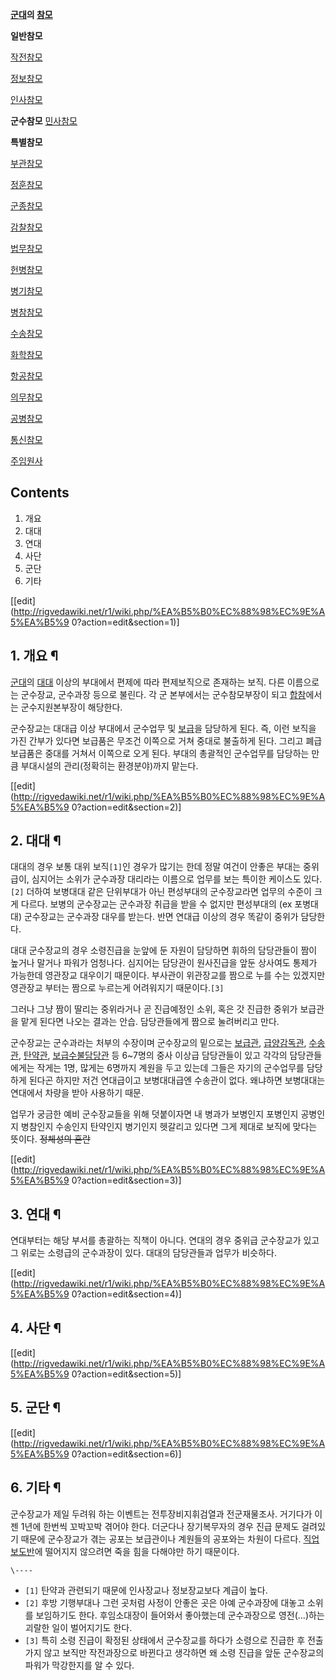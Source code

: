 **[군대](%EA%B5%B0%EB%8C%80.md)의 [참모](%EC%B0%B8%EB%AA%A8.md)**

**일반참모**

[작전참모](%EC%9E%91%EC%A0%84%EC%B0%B8%EB%AA%A8.md)

[정보참모](%EC%A0%95%EB%B3%B4%EC%B0%B8%EB%AA%A8.md)

[인사참모](%EC%9D%B8%EC%82%AC%EC%B0%B8%EB%AA%A8.md)

**군수참모**
[민사참모](%EB%AF%BC%EC%82%AC%EC%B0%B8%EB%AA%A8.md)

**특별참모**

[부관참모](%EB%B6%80%EA%B4%80%EC%B0%B8%EB%AA%A8.md)

[정훈참모](%EC%A0%95%ED%9B%88%EC%B0%B8%EB%AA%A8.md)

[군종참모](%EA%B5%B0%EC%A2%85%EC%B0%B8%EB%AA%A8.md)

[감찰참모](%EA%B0%90%EC%B0%B0%EC%B0%B8%EB%AA%A8.md)

[법무참모](%EB%B2%95%EB%AC%B4%EC%B0%B8%EB%AA%A8.md)

[헌병참모](%ED%97%8C%EB%B3%91%EC%B0%B8%EB%AA%A8.md)

[병기참모](%EB%B3%91%EA%B8%B0%EC%B0%B8%EB%AA%A8.md)

[병참참모](%EB%B3%91%EC%B0%B8%EC%B0%B8%EB%AA%A8.md)

[수송참모](%EC%88%98%EC%86%A1%EC%B0%B8%EB%AA%A8.md)

[화학참모](%ED%99%94%ED%95%99%EC%B0%B8%EB%AA%A8.md)

[항공참모](%ED%95%AD%EA%B3%B5%EC%B0%B8%EB%AA%A8.md)

[의무참모](%EC%9D%98%EB%AC%B4%EC%B0%B8%EB%AA%A8.md)

[공병참모](%EA%B3%B5%EB%B3%91%EC%B0%B8%EB%AA%A8.md)

[통신참모](%ED%86%B5%EC%8B%A0%EC%B0%B8%EB%AA%A8.md)

[주임원사](%EC%A3%BC%EC%9E%84%EC%9B%90%EC%82%AC.md)

  

## Contents

    

1. 개요 
2. 대대 
3. 연대 
4. 사단 
5. 군단 
6. 기타 

[[edit](http://rigvedawiki.net/r1/wiki.php/%EA%B5%B0%EC%88%98%EC%9E%A5%EA%B5%9
0?action=edit&section=1)]

## 1. 개요 ¶

[군대](%EA%B5%B0%EB%8C%80.md)의 [대대](%EB%8C%80%EB%8C%80.md) 이상의 부대에서 편제에 따라
편제보직으로 존재하는 보직. 다른 이름으로는 군수장교, 군수과장 등으로 불린다. 각 군 본부에서는 군수참모부장이 되고
[합참](%ED%95%A9%EC%B0%B8.md)에서는 군수지원본부장이 해당한다.

  

군수장교는 대대급 이상 부대에서 군수업무 및 [보급](%EB%B3%B4%EA%B8%89.md)을 담당하게 된다. 즉, 이런 보직을 가진
간부가 있다면 보급품은 무조건 이쪽으로 거쳐 중대로 불출하게 된다. 그리고 폐급 보급품은 중대를 거쳐서 이쪽으로 오게 된다. 부대의 총괄적인
군수업무를 담당하는 만큼 부대시설의 관리(정확히는 환경분야)까지 맡는다.

  

[[edit](http://rigvedawiki.net/r1/wiki.php/%EA%B5%B0%EC%88%98%EC%9E%A5%EA%B5%9
0?action=edit&section=2)]

## 2. 대대 ¶

대대의 경우 보통 대위 보직`[1]`인 경우가 많기는 한데 정말 여건이 안좋은 부대는 중위급이, 심지어는 소위가 군수과장 대리라는 이름으로
업무를 보는 특이한 케이스도 있다. `[2]` 더하여 보병대대 같은 단위부대가 아닌 편성부대의 군수장교라면 업무의 수준이 크게 다르다.
보병의 군수장교는 군수과장 취급을 받을 수 없지만 편성부대의 (ex 포병대대) 군수장교는 군수과장 대우를 받는다. 반면 연대급 이상의 경우
똑같이 중위가 담당한다.

  

대대 군수장교의 경우 소령진급을 눈앞에 둔 자원이 담당하면 휘하의 담당관들이 짬이 높거나 말거나 파워가 엄청나다. 심지어는 담당관이
원사진급을 앞둔 상사여도 통제가 가능한데 영관장교 대우이기 때문이다. 부사관이 위관장교를 짬으로 누를 수는 있겠지만 영관장교 부터는 짬으로
누르는게 어려워지기 때문이다.`[3]`

  

그러나 그냥 짬이 딸리는 중위라거나 곧 진급예정인 소위, 혹은 갓 진급한 중위가 보급관을 맡게 된다면 나오는 결과는 안습. 담당관들에게
짬으로 눌려버리고 만다.

  

군수장교는 군수과라는 처부의 수장이며 군수장교의 밑으로는 [보급관](%EB%B3%B4%EA%B8%89%EA%B4%80.md),
[급양감독관](%EA%B8%89%EC%96%91%EA%B0%90%EB%8F%85%EA%B4%80.md),
[수송관](%EC%88%98%EC%86%A1%EA%B4%80.md),
[탄약관](%ED%83%84%EC%95%BD%EA%B4%80.md), [보급수불담당관](%EB%B3%B4%EA%B8%89%EC%88%98%EB%B6%88%EB%8B%B4%EB%8B%B9%EA%B4%80.md) 등 6~7명의 중사 이상급 담당관들이 있고 각각의
담당관들에게는 작게는 1명, 많게는 6명까지 계원을 두고 있는데 그들은 자기의 군수업무를 담당하게 된다곤 하지만 저건 연대급이고 보병대대급엔
수송관이 없다. 왜냐하면 보병대대는 연대에서 차량을 받아 사용하기 때문.

  

업무가 궁금한 예비 군수장교들을 위해 덧붙이자면 내 병과가 보병인지 포병인지 공병인지 병참인지 수송인지 탄약인지 병기인지 헷갈리고 있다면
그게 제대로 보직에 맞다는 뜻이다. <del>정체성의 혼란</del>

  

[[edit](http://rigvedawiki.net/r1/wiki.php/%EA%B5%B0%EC%88%98%EC%9E%A5%EA%B5%9
0?action=edit&section=3)]

## 3. 연대 ¶

연대부터는 해당 부서를 총괄하는 직책이 아니다. 연대의 경우 중위급 군수장교가 있고 그 위로는 소령급의 군수과장이 있다. 대대의 담당관들과
업무가 비슷하다.

  

[[edit](http://rigvedawiki.net/r1/wiki.php/%EA%B5%B0%EC%88%98%EC%9E%A5%EA%B5%9
0?action=edit&section=4)]

## 4. 사단 ¶

  

[[edit](http://rigvedawiki.net/r1/wiki.php/%EA%B5%B0%EC%88%98%EC%9E%A5%EA%B5%9
0?action=edit&section=5)]

## 5. 군단 ¶

  

[[edit](http://rigvedawiki.net/r1/wiki.php/%EA%B5%B0%EC%88%98%EC%9E%A5%EA%B5%9
0?action=edit&section=6)]

## 6. 기타 ¶

  

군수장교가 제일 두려워 하는 이벤트는 전투장비지휘검열과 전군재물조사. 거기다가 이젠 1년에 한번씩 꼬박꼬박 겪어야 한다. 더군다나
장기복무자의 경우 진급 문제도 걸려있기 때문에 군수장교가 겪는 공포는 보급관이나 계원들의 공포와는 차원이 다르다.
[직업보도반](%EC%A7%81%EC%97%85%EB%B3%B4%EB%8F%84%EB%B0%98.md)에 떨어지지 않으려면 죽을 힘을
다해야만 하기 때문이다.

  

`\----`

  * `[1]` 탄약과 관련되기 때문에 인사장교나 정보장교보다 계급이 높다.
  * `[2]` 후방 기행부대나 그런 곳처럼 사정이 안좋은 곳은 아예 군수과장에 대놓고 소위를 보임하기도 한다. 후임소대장이 들어와서 좋아했는데 군수과장으로 영전(...)하는 괴랄한 일이 벌어지기도 한다.
  * `[3]` 특히 소령 진급이 확정된 상태에서 군수장교를 하다가 소령으로 진급한 후 전출가지 않고 보직만 작전과장으로 바뀐다고 생각하면 왜 소령 진급을 앞둔 군수장교의 파워가 막강한지를 알 수 있다.

